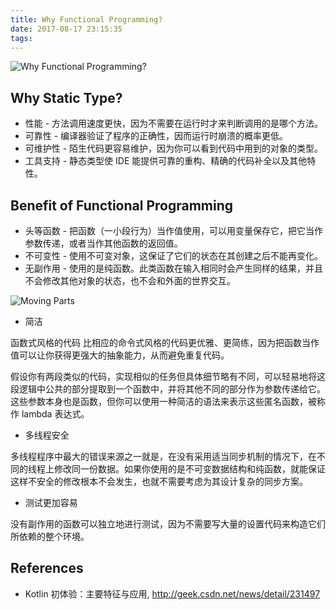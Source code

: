 ```yaml
---
title: Why Functional Programming?
date: 2017-08-17 23:15:35
tags:
---
```


![Why Functional Programming?](https://lh3.googleusercontent.com/FXZ-mN3B3uKCrN4aazrmNfvxCeNHCibi0FZ4Fp6c2xoQQlUQZtQS7Jzm6iQVizb17iA8ydDQ8vW3c4QLv5bfuh4kZE2b_HW5VK48m3Gan4B1VbzOkcJ_mEu8Bb7oo7dheTWrk2olKoax3UVS5Zh3QVehiquSVWZfTMeiH7AHuL5F_MqnwE7__fgEezNZxzyHCA7ZKY3SF82CYciTyw3Yb_FaE4I88lXICm-wyYrmhXgtB36VamFsEFeiZHvLwWnJGxaBWPYqyC4Yz2_Q2jnM3_3LVYbb5aLRbAikJpkXkE7td58BlcBBqwZz0tQMCpcwJeWjAGviZu3sv7Hiz9m_EIk2dSCq2VhVaouiD9mW8lCTvHOh9rAQJhxGYCCsf92uoNyN1rXMdEfN2zkk0HnGcEVGraMD8-ZRfvPTH5v1CuoLBIcnLy7eRAIewlPXSBtkGyQB-Qjt3cQ3tiAoR8XOs5bxo4IumjCCBgInj-67eJZiymGysNJ1JkA4U_c4LQlxO9xKDRLEf56OVevEs4rncS2dUeYt5lg4bUsE-ihF8Pa9h0_YmQURg2hJU7KRtK_kk4ON5YLXmip7ITOnbB2sUVVLWr7UysRpTqfAwIfTwBHVPkjzDR748A=w402-h284-no "Why Functional Programming?")

Why Static Type?
----------------

* 性能 - 方法调用速度更快，因为不需要在运行时才来判断调用的是哪个方法。
* 可靠性 - 编译器验证了程序的正确性，因而运行时崩溃的概率更低。
* 可维护性 - 陌生代码更容易维护，因为你可以看到代码中用到的对象的类型。
* 工具支持 - 静态类型使 IDE 能提供可靠的重构、精确的代码补全以及其他特性。

Benefit of Functional Programming
---------------------------------

* 头等函数 - 把函数（一小段行为）当作值使用，可以用变量保存它，把它当作参数传递，或者当作其他函数的返回值。
* 不可变性 - 使用不可变对象，这保证了它们的状态在其创建之后不能再变化。
* 无副作用 - 使用的是纯函数。此类函数在输入相同时会产生同样的结果，并且不会修改其他对象的状态，也不会和外面的世界交互。

![Moving Parts](https://lh3.googleusercontent.com/0zedjH2HXa0X9-ycI4v4_TkXaSI1gpRi792Ns1jQRY1iClfFMqtQ23gxP90wbhB-U8YosTXcNwXFWA-M7HRp9Uc9scHkNW_CaMoojShIIZ9DhescUF83ctzVEacIJKsG5aFLuGDJbhSqsXOTFVacsrsGph4UVNOB7hmR8_bSjX9VSS1dDAmXJnUQgWr-zPBuIx9Bygx2yAMZDZeZoIgp3MJa2e_rOCowuKGCqtLRtqckh_F_UoeUm8QzJFx989QRF1my42oJ6Su5-i5YBEDYjtuJuhDZzr9-wKZUvCwBKGgXw5u5hHKvQLq6otLywNmFaZ451s_dVq-87rWBog3-WndY46hjOJT6LkO5nNZBukD9SCl6bmgCOsXHvLlcFBSP6oD_ME9E2yV9M76NpNfJ-rUL-x5IuVeAtEABZ-Ybj2kOsNwy5_o8_MkK3ZDoYQ76jRH5p8f-zf8tUlY2hmaIG0kSzmHGjCJiVFuKQiJzmVjNIcCQbI2NsXZ83mC4tZ-fyizu0MswpAhK5o0Ov56eUjDoGI7ub4X58v_YgC_x6_YIYzPyCyqNljhIH0OPHzrC1L_R3zwXsqZCvzaCrAZ6srVmBCE9SSMf0BgCR3-LozUuhk3A3vTPvw=w500-h315-no "Moving Parts")

* 简洁

函数式风格的代码 比相应的命令式风格的代码更优雅、更简练，因为把函数当作值可以让你获得更强大的抽象能力，从而避免重复代码。

假设你有两段类似的代码，实现相似的任务但具体细节略有不同，可以轻易地将这段逻辑中公共的部分提取到一个函数中，并将其他不同的部分作为参数传递给它。这些参数本身也是函数，但你可以使用一种简洁的语法来表示这些匿名函数，被称作 lambda 表达式。

* 多线程安全

多线程程序中最大的错误来源之一就是，在没有采用适当同步机制的情况下，在不同的线程上修改同一份数据。如果你使用的是不可变数据结构和纯函数，就能保证这样不安全的修改根本不会发生，也就不需要考虑为其设计复杂的同步方案。

* 测试更加容易

没有副作用的函数可以独立地进行测试，因为不需要写大量的设置代码来构造它们所依赖的整个环境。


References
----------

* Kotlin 初体验：主要特征与应用, http://geek.csdn.net/news/detail/231497
